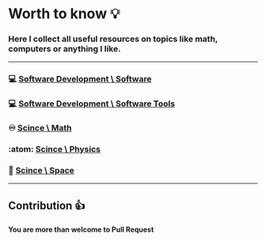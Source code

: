 # Worth to know :bulb:

### Here I collect all useful resources on topics like math, computers or anything I like.
---

### :computer: [Software Development \ Software](/Softawre%20Development/Software.md)
### :computer: [Software Development \ Software Tools](/Softawre%20Development/SoftwareTools.md)
### :infinity: [Scince \ Math](/Scince/Math.md)
### :atom: [Scince \ Physics](/Scince/Physics.md)
### :rocket: [Scince \ Space](/Scince/Physics.md)

---
## Contribution :+1:
#### You are more than welcome to Pull Request
